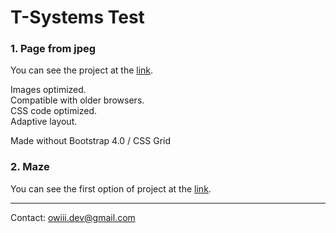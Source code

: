 
# T-Systems Test

<h3>1. Page from jpeg</h3>
You can see the project at the <a href="https://owiii.github.io/T-Systems-Test/1.%20Page%20from%20jpeg/index.html">link</a>.
<p></p>
Images optimized.</br>
Compatible with older browsers.</br>
CSS code optimized.</br>
Adaptive layout.</br>
<p></p>
Made without Bootstrap 4.0 / CSS Grid

<h3>2. Maze</h3>
You can see the first option of project at the <a href="https://owiii.github.io/T-Systems-Test/2.%20Maze/2.3/index.html">link</a>.</br>
<p></p>
<hr/> 

Contact: owiii.dev@gmail.com


